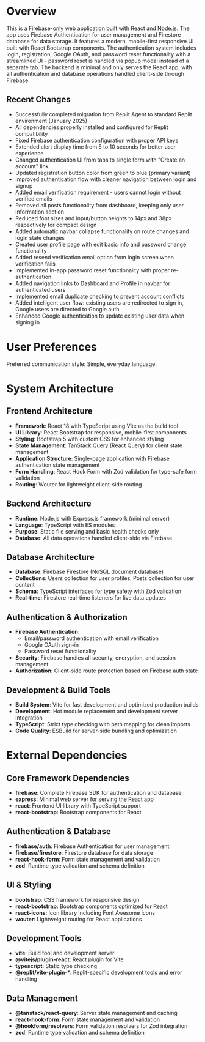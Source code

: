# Overview

This is a Firebase-only web application built with React and Node.js. The app uses Firebase Authentication for user management and Firestore database for data storage. It features a modern, mobile-first responsive UI built with React Bootstrap components. The authentication system includes login, registration, Google OAuth, and password reset functionality with a streamlined UI - password reset is handled via popup modal instead of a separate tab. The backend is minimal and only serves the React app, with all authentication and database operations handled client-side through Firebase.

## Recent Changes
- Successfully completed migration from Replit Agent to standard Replit environment (January 2025)
- All dependencies properly installed and configured for Replit compatibility
- Fixed Firebase authentication configuration with proper API keys
- Extended alert display time from 5 to 10 seconds for better user experience
- Changed authentication UI from tabs to single form with "Create an account" link
- Updated registration button color from green to blue (primary variant)
- Improved authentication flow with cleaner navigation between login and signup
- Added email verification requirement - users cannot login without verified emails
- Removed all posts functionality from dashboard, keeping only user information section
- Reduced font sizes and input/button heights to 14px and 38px respectively for compact design
- Added automatic navbar collapse functionality on route changes and login state changes
- Created user profile page with edit basic info and password change functionality
- Added resend verification email option from login screen when verification fails
- Implemented in-app password reset functionality with proper re-authentication
- Added navigation links to Dashboard and Profile in navbar for authenticated users
- Implemented email duplicate checking to prevent account conflicts
- Added intelligent user flow: existing users are redirected to sign in, Google users are directed to Google auth
- Enhanced Google authentication to update existing user data when signing in

# User Preferences

Preferred communication style: Simple, everyday language.

# System Architecture

## Frontend Architecture
- **Framework**: React 18 with TypeScript using Vite as the build tool
- **UI Library**: React Bootstrap for responsive, mobile-first components
- **Styling**: Bootstrap 5 with custom CSS for enhanced styling
- **State Management**: TanStack Query (React Query) for client state management
- **Application Structure**: Single-page application with Firebase authentication state management
- **Form Handling**: React Hook Form with Zod validation for type-safe form validation
- **Routing**: Wouter for lightweight client-side routing

## Backend Architecture
- **Runtime**: Node.js with Express.js framework (minimal server)
- **Language**: TypeScript with ES modules
- **Purpose**: Static file serving and basic health checks only
- **Database**: All data operations handled client-side via Firebase

## Database Architecture
- **Database**: Firebase Firestore (NoSQL document database)
- **Collections**: Users collection for user profiles, Posts collection for user content
- **Schema**: TypeScript interfaces for type safety with Zod validation
- **Real-time**: Firestore real-time listeners for live data updates

## Authentication & Authorization
- **Firebase Authentication**: 
  - Email/password authentication with email verification
  - Google OAuth sign-in
  - Password reset functionality
- **Security**: Firebase handles all security, encryption, and session management
- **Authorization**: Client-side route protection based on Firebase auth state

## Development & Build Tools
- **Build System**: Vite for fast development and optimized production builds
- **Development**: Hot module replacement and development server integration
- **TypeScript**: Strict type checking with path mapping for clean imports
- **Code Quality**: ESBuild for server-side bundling and optimization

# External Dependencies

## Core Framework Dependencies
- **firebase**: Complete Firebase SDK for authentication and database
- **express**: Minimal web server for serving the React app
- **react**: Frontend UI library with TypeScript support
- **react-bootstrap**: Bootstrap components for React

## Authentication & Database
- **firebase/auth**: Firebase Authentication for user management
- **firebase/firestore**: Firestore database for data storage
- **react-hook-form**: Form state management and validation
- **zod**: Runtime type validation and schema definition

## UI & Styling
- **bootstrap**: CSS framework for responsive design
- **react-bootstrap**: Bootstrap components optimized for React
- **react-icons**: Icon library including Font Awesome icons
- **wouter**: Lightweight routing for React applications

## Development Tools
- **vite**: Build tool and development server
- **@vitejs/plugin-react**: React plugin for Vite
- **typescript**: Static type checking
- **@replit/vite-plugin-***: Replit-specific development tools and error handling

## Data Management
- **@tanstack/react-query**: Server state management and caching
- **react-hook-form**: Form state management and validation
- **@hookform/resolvers**: Form validation resolvers for Zod integration
- **zod**: Runtime type validation and schema definition